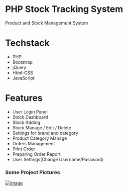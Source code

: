 # PHP Stock Tracking System

Product and Stock Management System

# Techstack

- PHP
- Bootstrap
- jQuery
- Html-CSS
- JavaScript
 
 # Features
 
- User Login Panel
- Stock Dashboard 
- Stock Adding
- Stock Manage / Edit / Delete
- Settings for brand and category
- Product Category Manage
- Orders Management
- Print Order
- Preparing Order Report
- User Settings(Change Username/Password)

### Some Project Pictures

[![image](https://r.resimlink.com/S5ghGxJu.png)](https://resimlink.com/S5ghGxJu)
